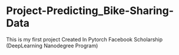 # Project-Predicting_Bike-Sharing-Data
This is my first project Created In Pytorch Facebook Scholarship (DeepLearning Nanodegree Program)  
